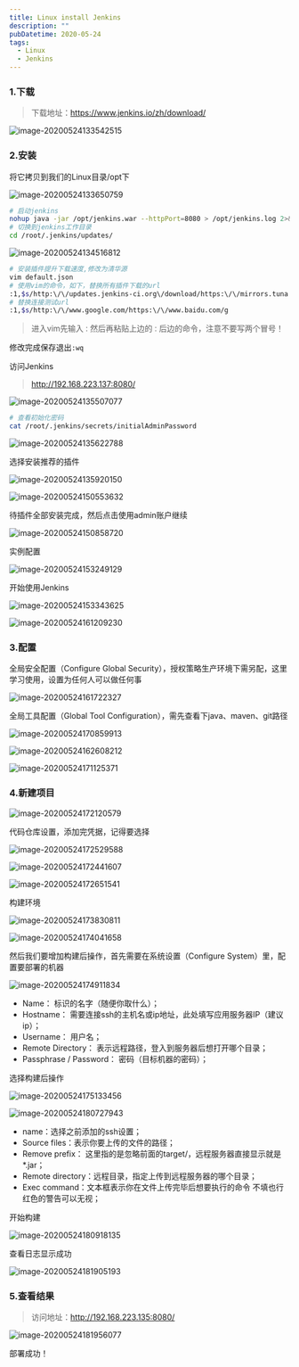 ```yaml
---
title: Linux install Jenkins
description: ""
pubDatetime: 2020-05-24
tags:
  - Linux
  - Jenkins
---
```


### 1.下载

> 下载地址：https://www.jenkins.io/zh/download/

![image-20200524133542515](https://cxhello.oss-cn-beijing.aliyuncs.com/image/image-20200524133542515.png)

### 2.安装

将它拷贝到我们的Linux目录/opt下

![image-20200524133650759](https://cxhello.oss-cn-beijing.aliyuncs.com/image/image-20200524133650759.png)

```bash
# 启动jenkins
nohup java -jar /opt/jenkins.war --httpPort=8080 > /opt/jenkins.log 2>&1 &
# 切换到jenkins工作目录
cd /root/.jenkins/updates/
```

![image-20200524134516812](https://cxhello.oss-cn-beijing.aliyuncs.com/image/image-20200524134516812.png)

```bash
# 安装插件提升下载速度,修改为清华源
vim default.json
# 使用vim的命令，如下，替换所有插件下载的url
:1,$s/http:\/\/updates.jenkins-ci.org\/download/https:\/\/mirrors.tuna.tsinghua.edu.cn\/jenkins/g
# 替换连接测试url
:1,$s/http:\/\/www.google.com/https:\/\/www.baidu.com/g
```

> 进入vim先输入`：`然后再粘贴上边的`：`后边的命令，注意不要写两个冒号！

修改完成保存退出`:wq`

访问Jenkins

> http://192.168.223.137:8080/

![image-20200524135507077](https://cxhello.oss-cn-beijing.aliyuncs.com/image/image-20200524135507077.png)

```bash
# 查看初始化密码
cat /root/.jenkins/secrets/initialAdminPassword
```

![image-20200524135622788](https://cxhello.oss-cn-beijing.aliyuncs.com/image/image-20200524135622788.png)

选择安装推荐的插件

![image-20200524135920150](https://cxhello.oss-cn-beijing.aliyuncs.com/image/image-20200524135920150.png)

![image-20200524150553632](https://cxhello.oss-cn-beijing.aliyuncs.com/image/image-20200524150553632.png)

待插件全部安装完成，然后点击使用admin账户继续

![image-20200524150858720](https://cxhello.oss-cn-beijing.aliyuncs.com/image/image-20200524150858720.png)

实例配置

![image-20200524153249129](https://cxhello.oss-cn-beijing.aliyuncs.com/image/image-20200524153249129.png)

开始使用Jenkins

![image-20200524153343625](https://cxhello.oss-cn-beijing.aliyuncs.com/image/image-20200524153343625.png)

![image-20200524161209230](https://cxhello.oss-cn-beijing.aliyuncs.com/image/image-20200524161209230.png)

### 3.配置

全局安全配置（Configure Global Security），授权策略生产环境下需另配，这里学习使用，设置为任何人可以做任何事

![image-20200524161722327](https://cxhello.oss-cn-beijing.aliyuncs.com/image/image-20200524161722327.png)

全局工具配置（Global Tool Configuration），需先查看下java、maven、git路径

![image-20200524170859913](https://cxhello.oss-cn-beijing.aliyuncs.com/image/image-20200524170859913.png)

![image-20200524162608212](https://cxhello.oss-cn-beijing.aliyuncs.com/image/image-20200524162608212.png)

![image-20200524171125371](https://cxhello.oss-cn-beijing.aliyuncs.com/image/image-20200524171125371.png)

### 4.新建项目

![image-20200524172120579](https://cxhello.oss-cn-beijing.aliyuncs.com/image/image-20200524172120579.png)

代码仓库设置，添加完凭据，记得要选择

![image-20200524172529588](https://cxhello.oss-cn-beijing.aliyuncs.com/image/image-20200524172529588.png)

![image-20200524172441607](https://cxhello.oss-cn-beijing.aliyuncs.com/image/image-20200524172441607.png)

![image-20200524172651541](https://cxhello.oss-cn-beijing.aliyuncs.com/image/image-20200524172651541.png)

构建环境

![image-20200524173830811](https://cxhello.oss-cn-beijing.aliyuncs.com/image/image-20200524173830811.png)

![image-20200524174041658](https://cxhello.oss-cn-beijing.aliyuncs.com/image/image-20200524174041658.png)

然后我们要增加构建后操作，首先需要在系统设置（Configure System）里，配置要部署的机器

![image-20200524174911834](https://cxhello.oss-cn-beijing.aliyuncs.com/image/image-20200524174911834.png)

- Name： 标识的名字（随便你取什么）；
- Hostname： 需要连接ssh的主机名或ip地址，此处填写应用服务器IP（建议ip）；
- Username： 用户名；
- Remote Directory： 表示远程路径，登入到服务器后想打开哪个目录；
- Passphrase / Password： 密码（目标机器的密码）；

选择构建后操作

![image-20200524175133456](https://cxhello.oss-cn-beijing.aliyuncs.com/image/image-20200524175133456.png)

![image-20200524180727943](https://cxhello.oss-cn-beijing.aliyuncs.com/image/image-20200524180727943.png)

- name：选择之前添加的ssh设置；
- Source files：表示你要上传的文件的路径；
- Remove prefix： 这里指的是忽略前面的target/，远程服务器直接显示就是*.jar；
- Remote directory：远程目录，指定上传到远程服务器的哪个目录；
- Exec command：文本框表示你在文件上传完毕后想要执行的命令 不填也行 红色的警告可以无视；

开始构建

![image-20200524180918135](https://cxhello.oss-cn-beijing.aliyuncs.com/image/image-20200524180918135.png)

查看日志显示成功

![image-20200524181905193](https://cxhello.oss-cn-beijing.aliyuncs.com/image/image-20200524181905193.png)

### 5.查看结果

> 访问地址：http://192.168.223.135:8080/

![image-20200524181956077](https://cxhello.oss-cn-beijing.aliyuncs.com/image/image-20200524181956077.png)

部署成功！